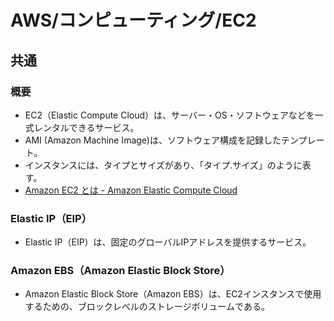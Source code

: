 # AWS/コンピューティング/EC2

## 共通

### 概要

- EC2（Elastic Compute Cloud）は、サーバー・OS・ソフトウェアなどを一式レンタルできるサービス。
- AMI (Amazon Machine Image)は、ソフトウェア構成を記録したテンプレート。
- インスタンスには、タイプとサイズがあり、「タイプ.サイズ」のように表す。
- [Amazon EC2 とは - Amazon Elastic Compute Cloud](https://docs.aws.amazon.com/ja_jp/AWSEC2/latest/UserGuide/concepts.html)

### Elastic IP（EIP）

- Elastic IP（EIP）は、固定のグローバルIPアドレスを提供するサービス。

### Amazon EBS（Amazon Elastic Block Store）

- Amazon Elastic Block Store（Amazon EBS）は、EC2インスタンスで使用するための、ブロックレベルのストレージボリュームである。
